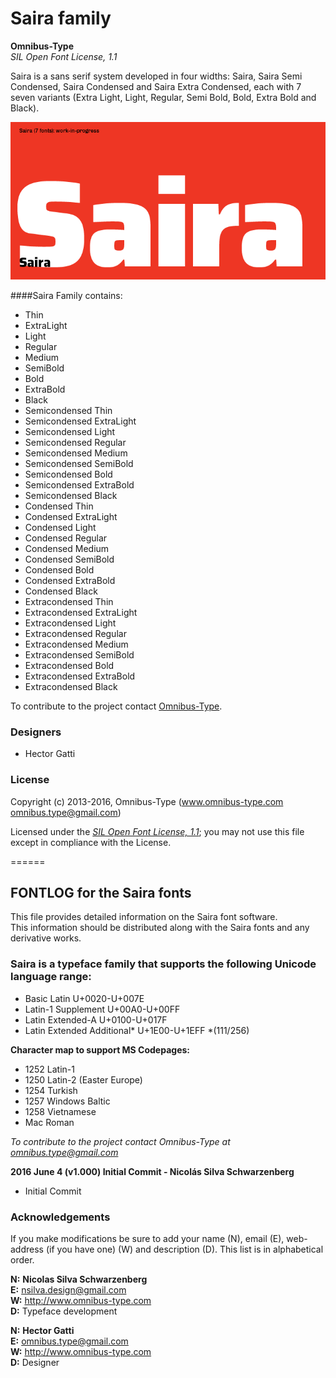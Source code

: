 # Saira family

**Omnibus-Type**  
*SIL Open Font License, 1.1*

Saira is a sans serif system developed in four widths: Saira, Saira Semi Condensed, Saira Condensed and Saira Extra Condensed, each with 7 seven variants (Extra Light, Light, Regular, Semi Bold, Bold, Extra Bold and Black).

![Sample of Saira Family.](./documentation/Saira.png "Saira")


####Saira Family contains:
* Thin
* ExtraLight
* Light
* Regular
* Medium
* SemiBold
* Bold
* ExtraBold
* Black
* Semicondensed Thin
* Semicondensed ExtraLight
* Semicondensed Light
* Semicondensed Regular
* Semicondensed Medium
* Semicondensed SemiBold
* Semicondensed Bold
* Semicondensed ExtraBold
* Semicondensed Black
* Condensed Thin
* Condensed ExtraLight
* Condensed Light
* Condensed Regular
* Condensed Medium
* Condensed SemiBold
* Condensed Bold
* Condensed ExtraBold
* Condensed Black
* Extracondensed Thin
* Extracondensed ExtraLight
* Extracondensed Light
* Extracondensed Regular
* Extracondensed Medium
* Extracondensed SemiBold
* Extracondensed Bold
* Extracondensed ExtraBold
* Extracondensed Black

To contribute to the project contact [Omnibus-Type](http://omnibus-type.com/).

### Designers

* Hector Gatti

### License

Copyright (c) 2013-2016, Omnibus-Type (www.omnibus-type.com omnibus.type@gmail.com)

Licensed under the [*SIL Open Font License, 1.1*](http://scripts.sil.org/OFL); you may not use this file except in compliance with the License.

======
## FONTLOG for the Saira fonts

This file provides detailed information on the Saira font software.  
This information should be distributed along with the Saira fonts and any derivative works.

### Saira is a typeface family that supports the following Unicode language range: 

* Basic Latin 				U+0020-U+007E
* Latin-1 Supplement 		U+00A0-U+00FF
* Latin Extended-A 			U+0100-U+017F
* Latin Extended Additional*	U+1E00-U+1EFF *(111/256)

**Character map to support MS Codepages:**
* 1252 Latin-1
* 1250 Latin-2 (Easter Europe)
* 1254 Turkish
* 1257 Windows Baltic
* 1258 Vietnamese
* Mac Roman

*To contribute to the project contact Omnibus-Type at omnibus.type@gmail.com*

**2016 June 4 (v1.000) Initial Commit - Nicolás Silva Schwarzenberg**

- Initial Commit

### Acknowledgements

If you make modifications be sure to add your name (N), email (E), web-address
(if you have one) (W) and description (D). This list is in alphabetical order.


**N:** **Nicolas Silva Schwarzenberg**  
**E:** nsilva.design@gmail.com  
**W:** http://www.omnibus-type.com  
**D:** Typeface development  

**N:** **Hector Gatti**  
**E:** omnibus.type@gmail.com  
**W:** http://www.omnibus-type.com  
**D:** Designer